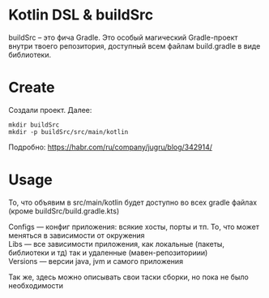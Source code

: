# Kotlin DSL & buildSrc

buildSrc – это фича Gradle. Это особый магический Gradle-проект внутри твоего репозитория, доступный всем файлам build.gradle в виде библиотеки.

# Create

Создали проект. Далее:

```
mkdir buildSrc
mkdir -p buildSrc/src/main/kotlin
```

Подробно: https://habr.com/ru/company/jugru/blog/342914/

# Usage
То, что объявим в src/main/kotlin будет доступно во всех gradle файлах (кроме buildSrc/build.gradle.kts)

Configs — конфиг приложения: всякие хосты, порты и тп. То, что может меняться в зависимости от окружения  
Libs — все зависимости приложения, как локальные (пакеты, библиотеки и тд) так и удаленные (мавен-репозиториии)  
Versions — версии java, jvm и самого приложения  

Так же, здесь можно описывать свои таски сборки, но пока не было необходимости

